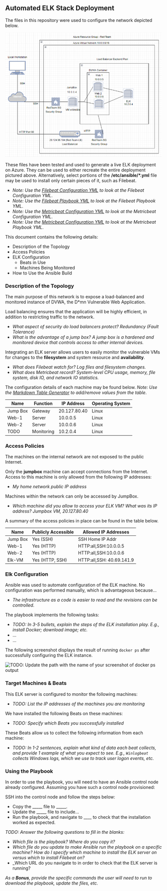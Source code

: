 ## Automated ELK Stack Deployment

The files in this repository were used to configure the network depicted below.

![Image1](https://github.com/chill0516/Elk-Stack-Project/blob/main/Diagrams/TopoDiagram.png)

These files have been tested and used to generate a live ELK deployment on Azure. They can be used to either recreate the entire deployment pictured above. Alternatively, select portions of the **/etc/ansible/*.yml** file may be used to install only certain pieces of it, such as Filebeat.

  - _Note: Use the [Filebeat Configuration YML](https://github.com/chill0516/Elk-Stack-Project/blob/main/Ansible/filebeat-configuration.yml) to look at the Filebeat Configuration YML_.
  - _Note: Use the [Filebeat Playbook YML](https://github.com/chill0516/Elk-Stack-Project/blob/main/Ansible/filebeat-playbook.yml) to look at the Filebeat Playbook YML_.
  - _Note: Use the [Metricbeat Configuration YML](https://github.com/chill0516/Elk-Stack-Project/blob/main/Ansible/metricbeat-configuration.yml) to look at the Metricbeat Configuration YML_.  
- _Note: Use the [Metricbeat Configuration YML](https://github.com/chill0516/Elk-Stack-Project/blob/main/Ansible/metricbeat-playbook.yml) to look at the Metricbeat Playbook YML_.  


This document contains the following details:
- Description of the Topology
- Access Policies
- ELK Configuration
  - Beats in Use
  - Machines Being Monitored
- How to Use the Ansible Build


### Description of the Topology

The main purpose of this network is to expose a load-balanced and monitored instance of DVWA, the D*mn Vulnerable Web Application.

Load balancing ensures that the application will be highly efficient, in addition to restricting traffic to the network.
- _What aspect of security do load balancers protect?_ *Redundancy (Fault Tolerance)* 
- _What is the advantage of a jump box?_ *A jump box is a hardened and monitored device that controls access to other internal devices.*


Integrating an ELK server allows users to easily monitor the vulnerable VMs for changes to the **filesystem** and system resource and **availability**.
- _What does Filebeat watch for?_ *Log files and filesystem changes.*
- _What does Metricbeat record?_ *System-level CPU usage, memory, file system, disk IO, and network IO statistics.*

The configuration details of each machine may be found below.
_Note: Use the [Markdown Table Generator](http://www.tablesgenerator.com/markdown_tables) to add/remove values from the table_.

| Name     | Function  | IP Address  | Operating System |
|----------|-----------|-------------|------------------|
| Jump Box | Gateway   | 20.127.80.40| Linux            |
| Web-1    | Server    | 10.0.0.5    | Linux            |
| Web-2    | Server    | 10.0.0.6    | Linux            |
| TODO     | Monitoring| 10.2.0.4    | Linux            |

### Access Policies

The machines on the internal network are not exposed to the public Internet. 

Only the **jumpbox** machine can accept connections from the Internet. Access to this machine is only allowed from the following IP addresses:
- _*My home network public IP address*_

Machines within the network can only be accessed by JumpBox.
- _Which machine did you allow to access your ELK VM? What was its IP address?_
*Jumpbox VM, 20.127.80.40*

A summary of the access policies in place can be found in the table below.

| Name     | Publicly Accessible | Allowed IP Addresses     |
|----------|---------------------|--------------------------|
| Jump Box | Yes (SSH)           | SSH Home IP Addr         |
| Web-1    | Yes (HTTP)          | HTTP:all,SSH:10.0.0.5    |
| Web-2    | Yes (HTTP)          | HTTP:all,SSH:10.0.0.6    |
| Elk-VM   | Yes (HTTP, SSH)     | HTTP:all,SSH: 40.69.141.9|
### Elk Configuration

Ansible was used to automate configuration of the ELK machine. No configuration was performed manually, which is advantageous because...
- _The infrastructure as a code is easier to read and the revisions can be controlled._

The playbook implements the following tasks:
- _TODO: In 3-5 bullets, explain the steps of the ELK installation play. E.g., install Docker; download image; etc._
- ...
- ...

The following screenshot displays the result of running `docker ps` after successfully configuring the ELK instance.

![TODO: Update the path with the name of your screenshot of docker ps output](Images/docker_ps_output.png)

### Target Machines & Beats
This ELK server is configured to monitor the following machines:
- _TODO: List the IP addresses of the machines you are monitoring_

We have installed the following Beats on these machines:
- _TODO: Specify which Beats you successfully installed_

These Beats allow us to collect the following information from each machine:
- _TODO: In 1-2 sentences, explain what kind of data each beat collects, and provide 1 example of what you expect to see. E.g., `Winlogbeat` collects Windows logs, which we use to track user logon events, etc._

### Using the Playbook
In order to use the playbook, you will need to have an Ansible control node already configured. Assuming you have such a control node provisioned: 

SSH into the control node and follow the steps below:
- Copy the _____ file to _____.
- Update the _____ file to include...
- Run the playbook, and navigate to ____ to check that the installation worked as expected.

_TODO: Answer the following questions to fill in the blanks:_
- _Which file is the playbook? Where do you copy it?_
- _Which file do you update to make Ansible run the playbook on a specific machine? How do I specify which machine to install the ELK server on versus which to install Filebeat on?_
- _Which URL do you navigate to in order to check that the ELK server is running?

_As a **Bonus**, provide the specific commands the user will need to run to download the playbook, update the files, etc._
